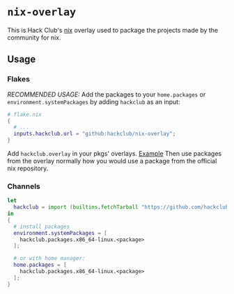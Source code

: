 # `nix-overlay`

This is Hack Club's [nix](https://nixos.org) overlay used to package the projects made by the community for nix.

## Usage

### Flakes

_RECOMMENDED USAGE:_
Add the packages to your `home.packages` or `environment.systemPackages` by adding `hackclub` as an input:

```nix
# flake.nix
{
  # ...
  inputs.hackclub.url = "github:hackclub/nix-overlay";
}
```

Add `hackclub.overlay` in your pkgs' overlays. [Example](https://github.com/tejasag/nixos-configs/blob/flakes/delphin/flake.nix#L24)
Then use packages from the overlay normally how you would use a package from the official nix repository.

### Channels

```nix
let
  hackclub = import (builtins.fetchTarball "https://github.com/hackclub/nix-overlay/archive/main.tar.gz");
in
{
  # install packages
  environment.systemPackages = [
    hackclub.packages.x86_64-linux.<package>
  ];

  # or with home manager:
  home.packages = [
    hackclub.packages.x86_64-linux.<package>
  ];
}
```
